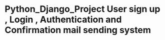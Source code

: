 # Python_Django_Project User sign up , Login , Authentication and Confirmation mail sending system 
